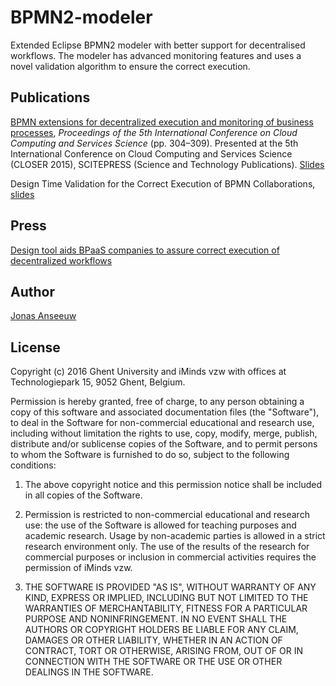 # BPMN2-modeler
Extended Eclipse BPMN2 modeler with better support for decentralised workflows. The modeler has advanced monitoring features and uses a novel validation algorithm to ensure the correct execution.

## Publications

[BPMN extensions for decentralized execution and monitoring of business processes](http://hdl.handle.net/1854/LU-7084903), _Proceedings of the 5th International Conference on Cloud Computing and Services Science_ (pp. 304–309). Presented at the 5th International Conference on Cloud Computing and Services Science (CLOSER 2015), SCITEPRESS (Science and Technology Publications). [Slides](http://www.slideshare.net/janseeuw/bpmn-extensions-for-decentralized-execution-and-monitoring-of-business-processes-55890785)

Design Time Validation for the Correct Execution of BPMN Collaborations, [slides](http://www.slideshare.net/janseeuw/design-time-validation-for-the-correct-execution-of-bpmn-collaborations)

## Press

[Design tool aids BPaaS companies to assure correct execution of decentralized workflows](http://www.nebucom.be/projects/design-tool-aids-bpaas-companies-assure-correct-execution-decentralized-workflows#.VuAtbgOtV4U.twitter)

## Author

[Jonas Anseeuw](http://www.jns.me)

## License

Copyright (c) 2016 Ghent University and iMinds vzw with offices at Technologiepark 15,  9052 Ghent, Belgium.

Permission is hereby granted, free of charge, to any person obtaining a copy of this software and associated documentation files (the "Software"), to deal in the Software for non-commercial educational and research use, including without limitation the rights to use, copy, modify, merge, publish, distribute and/or sublicense copies of the Software, and to permit persons to whom the Software is furnished to do so, subject to the following conditions:

1. The above copyright notice and this permission notice shall be included in all copies of the Software.

2. Permission is restricted to non-commercial educational and research use: the use of the Software is allowed for teaching purposes and academic research. Usage by non-academic parties is allowed in a strict research environment only. The use of the results of the research for commercial purposes or inclusion in commercial activities requires the permission of iMinds vzw. 

3. THE SOFTWARE IS PROVIDED "AS IS", WITHOUT WARRANTY OF ANY KIND, EXPRESS OR IMPLIED, INCLUDING BUT NOT LIMITED TO THE WARRANTIES OF MERCHANTABILITY, FITNESS FOR A PARTICULAR PURPOSE AND NONINFRINGEMENT. IN NO EVENT SHALL THE AUTHORS OR COPYRIGHT HOLDERS BE LIABLE FOR ANY CLAIM, DAMAGES OR OTHER LIABILITY, WHETHER IN AN ACTION OF CONTRACT, TORT OR OTHERWISE, ARISING FROM, OUT OF OR IN CONNECTION WITH THE SOFTWARE OR THE USE OR OTHER DEALINGS IN THE SOFTWARE.
